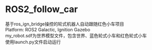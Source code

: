 # ROS2_follow_car
基于ros_ign_bridge操控的轮式机器人自动跟随红色小车项目  
Platform: ROS2 Galactic, Ignition Gazebo  
my_robot.sdf为世界模型文件，包含世界、蓝色轮式小车和红色轮式小车  
使用launch.py文件启动运行  
